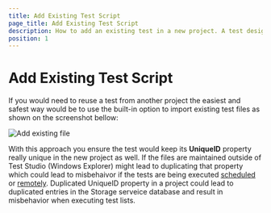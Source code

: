```yaml
---
title: Add Existing Test Script
page_title: Add Existing Test Script
description: How to add an existing test in a new project. A test designed in one project can be reused in another. 
position: 1
---
```

# Add Existing Test Script #

If you would need to reuse a test from another project the easiest and safest way would be to use the built-in option to import existing test files as shown on the screenshot bellow:

![Add existing file][1]

With this approach you ensure the test would keep its **UniqueID** property really unique in the new project as well. If the files are maintained outside of Test Studio (Windows Explorer) might lead to duplicating that property which could lead to misbehaivor if the tests are being executed <a href="/features/scheduling-test-runs/create-scheduling-server" target="_blank">scheduled</a> or <a href="/features/scheduling-test-runs/run-list-remotely" target="_blank">remotely</a>. Duplicated UniqueID property in a project could lead to duplicated entries in the Storage serveice database and result in misbehavior when executing test lists.

[1]: /img/knowledge-base/best-practices-kb/add-existing-test/fig1.png

